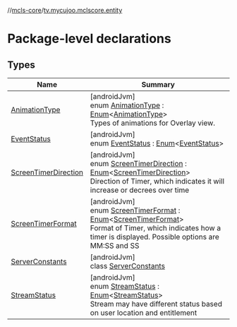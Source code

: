 //[mcls-core](../../index.md)/[tv.mycujoo.mclscore.entity](index.md)

# Package-level declarations

## Types

| Name | Summary |
|---|---|
| [AnimationType](-animation-type/index.md) | [androidJvm]<br>enum [AnimationType](-animation-type/index.md) : [Enum](https://kotlinlang.org/api/latest/jvm/stdlib/kotlin/-enum/index.html)&lt;[AnimationType](-animation-type/index.md)&gt; <br>Types of animations for Overlay view. |
| [EventStatus](-event-status/index.md) | [androidJvm]<br>enum [EventStatus](-event-status/index.md) : [Enum](https://kotlinlang.org/api/latest/jvm/stdlib/kotlin/-enum/index.html)&lt;[EventStatus](-event-status/index.md)&gt; |
| [ScreenTimerDirection](-screen-timer-direction/index.md) | [androidJvm]<br>enum [ScreenTimerDirection](-screen-timer-direction/index.md) : [Enum](https://kotlinlang.org/api/latest/jvm/stdlib/kotlin/-enum/index.html)&lt;[ScreenTimerDirection](-screen-timer-direction/index.md)&gt; <br>Direction of Timer, which indicates it will increase or decrees over time |
| [ScreenTimerFormat](-screen-timer-format/index.md) | [androidJvm]<br>enum [ScreenTimerFormat](-screen-timer-format/index.md) : [Enum](https://kotlinlang.org/api/latest/jvm/stdlib/kotlin/-enum/index.html)&lt;[ScreenTimerFormat](-screen-timer-format/index.md)&gt; <br>Format of Timer, which indicates how a timer is displayed. Possible options are MM:SS and SS |
| [ServerConstants](-server-constants/index.md) | [androidJvm]<br>class [ServerConstants](-server-constants/index.md) |
| [StreamStatus](-stream-status/index.md) | [androidJvm]<br>enum [StreamStatus](-stream-status/index.md) : [Enum](https://kotlinlang.org/api/latest/jvm/stdlib/kotlin/-enum/index.html)&lt;[StreamStatus](-stream-status/index.md)&gt; <br>Stream may have different status based on user location and entitlement |
